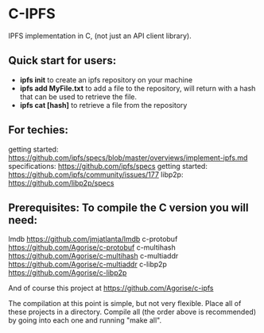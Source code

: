 # C-IPFS
IPFS implementation in C, (not just an API client library).

## Quick start for users:
* **ipfs init** to create an ipfs repository on your machine
* **ipfs add MyFile.txt** to add a file to the repository, will return with a hash that can be used to retrieve the file.
* **ipfs cat [hash]** to retrieve a file from the repository

## For techies:
getting started: https://github.com/ipfs/specs/blob/master/overviews/implement-ipfs.md
specifications: https://github.com/ipfs/specs
getting started: https://github.com/ipfs/community/issues/177
libp2p: https://github.com/libp2p/specs

## Prerequisites: To compile the C version you will need:
lmdb https://github.com/jmjatlanta/lmdb
c-protobuf https://github.com/Agorise/c-protobuf
c-multihash https://github.com/Agorise/c-multihash
c-multiaddr https://github.com/Agorise/c-multiaddr
c-libp2p https://github.com/Agorise/c-libp2p

And of course this project at https://github.com/Agorise/c-ipfs

The compilation at this point is simple, but not very flexible. Place all of these projects in a directory. Compile all (the order above is recommended) by going into each one and running "make all".
